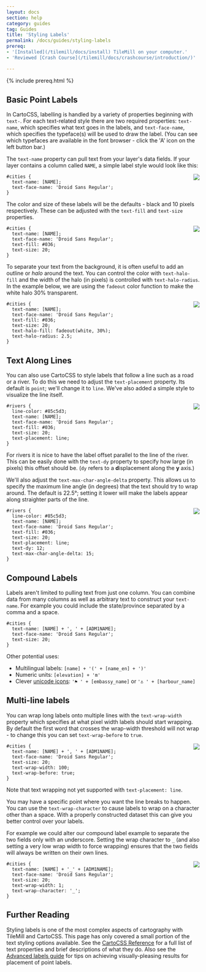 ```yaml
---
layout: docs
section: help
category: guides
tag: Guides
title: 'Styling Labels'
permalink: /docs/guides/styling-labels
prereq:
- '[Installed](/tilemill/docs/install) TileMill on your computer.'
- 'Reviewed [Crash Course](/tilemill/docs/crashcourse/introduction/)'

---
```

{% include prereq.html %}

## Basic Point Labels

In CartoCSS, labelling is handled by a variety of properties beginning with `text-`. For each text-related style there are two required properties: `text-name`, which specifies what text goes in the labels, and `text-face-name`, which specifies the typeface(s) will be used to draw the label. (You can see which typefaces are available in the font browser - click the 'A' icon on the left button bar.)

The `text-name` property can pull text from your layer's data fields. If your layer contains a column called `NAME`, a simple label style would look like this:

<img src='/tilemill/assets/pages/styling-labels-1.png' style='float:right;margin-top:0px;margin-left:20px;' />

    #cities {
      text-name: [NAME];
      text-face-name: 'Droid Sans Regular';
    }


The color and size of these labels will be the defaults - black and 10 pixels respectively. These can be adjusted with the `text-fill` and `text-size` properties.

<img src='/tilemill/assets/pages/styling-labels-2.png' style='float:right;margin-top:0px;margin-left:20px;' />

    #cities {
      text-name: [NAME];
      text-face-name: 'Droid Sans Regular';
      text-fill: #036;
      text-size: 20;
    }

To separate your text from the background, it is often useful to add an outline or _halo_ around the text. You can control the color with `text-halo-fill` and the width of the halo (in pixels) is controlled with `text-halo-radius`. In the example below, we are using the `fadeout` color function to make the white halo 30% transparent.

<img src='/tilemill/assets/pages/styling-labels-3.png' style='float:right;margin-top:0px;margin-left:20px;' />

    #cities {
      text-name: [NAME];
      text-face-name: 'Droid Sans Regular';
      text-fill: #036;
      text-size: 20;
      text-halo-fill: fadeout(white, 30%);
      text-halo-radius: 2.5;
    }

## Text Along Lines

You can also use CartoCSS to style labels that follow a line such as a road or a river. To do this we need to adjust the `text-placement` property. Its default is `point`; we'll change it to `line`. We've also added a simple style to visualize the line itself.

<img src='/tilemill/assets/pages/styling-labels-4.png' style='float:right;margin-top:0px;margin-left:20px;' />

    #rivers {
      line-color: #85c5d3;
      text-name: [NAME];
      text-face-name: 'Droid Sans Regular';
      text-fill: #036;
      text-size: 20;
      text-placement: line;
    }

For rivers it is nice to have the label offset parallel to the line of the river. This can be easily done with the `text-dy` property to specify how large (in pixels) this offset should be. (`dy` refers to a <b>d</b>isplacement along the __y__ axis.)

We'll also adjust the `text-max-char-angle-delta` property. This allows us to specify the maximum line angle (in degrees) that the text should try to wrap around. The default is 22.5°; setting it lower will make the labels appear along straighter parts of the line.

<img src='/tilemill/assets/pages/styling-labels-5.png' style='float:right;margin-top:0px;margin-left:20px;' />

    #rivers {
      line-color: #85c5d3;
      text-name: [NAME];
      text-face-name: 'Droid Sans Regular';
      text-fill: #036;
      text-size: 20;
      text-placement: line;
      text-dy: 12;
      text-max-char-angle-delta: 15;
    }

## Compound Labels

Labels aren't limited to pulling text from just one column. You can combine data from many columns as well as arbitrary text to construct your `text-name`. For example you could include the state/province separated by a comma and a space.

    #cities {
      text-name: [NAME] + ', ' + [ADM1NAME];
      text-face-name: 'Droid Sans Regular';
      text-size: 20;
    }

Other potential uses:

- Multilingual labels: `[name] + '(' + [name_en] + ')'`
- Numeric units: `[elevation] + 'm'`
- Clever [unicode icons](http://copypastecharacter.com/symbols): `'⚑ ' + [embassy_name]` or `'⚓ ' + [harbour_name]`

## Multi-line labels

You can wrap long labels onto multiple lines with the `text-wrap-width` property which specifies at what pixel width labels should start wrapping. By default the first word that crosses the wrap-width threshold will not wrap - to change this you can set `text-wrap-before` to `true`.

<img src='/tilemill/assets/pages/styling-labels-6.png' style='float:right;margin-top:0px;margin-left:20px;' />

    #cities {
      text-name: [NAME] + ', ' + [ADM1NAME];
      text-face-name: 'Droid Sans Regular';
      text-size: 20;
      text-wrap-width: 100;
      text-wrap-before: true;
    }

Note that text wrapping not yet supported with `text-placement: line`.

You may have a specific point where you want the line breaks to happen. You can use the `text-wrap-character` to cause labels to wrap on a character other than a space. With a properly constructed dataset this can give you better control over your labels.

For example we could alter our compound label example to separate the two fields only with an underscore. Setting the wrap character to `_` (and also setting a very low wrap width to force wrapping) ensures that the two fields will always be written on their own lines.

<img src='/tilemill/assets/pages/styling-labels-7.png' style='float:right;margin-top:0px;margin-left:20px;' />

    #cities {
      text-name: [NAME] + '_' + [ADM1NAME];
      text-face-name: 'Droid Sans Regular';
      text-size: 20;
      text-wrap-width: 1;
      text-wrap-character: '_';
    }

<!-- TODO: ## Label Prioritization -->

## Further Reading

Styling labels is one of the most complex aspects of cartography with TileMill and CartoCSS. This page has only covered a small portion of the text styling options available. See the [CartoCSS Reference](/carto/api/2.1.0/#text) for a full list of text properties and brief descriptions of what they do. Also see the [Advanced labels guide](/tilemill/docs/guides/labels-advanced/) for tips on achieving visually-pleasing results for placement of point labels.
